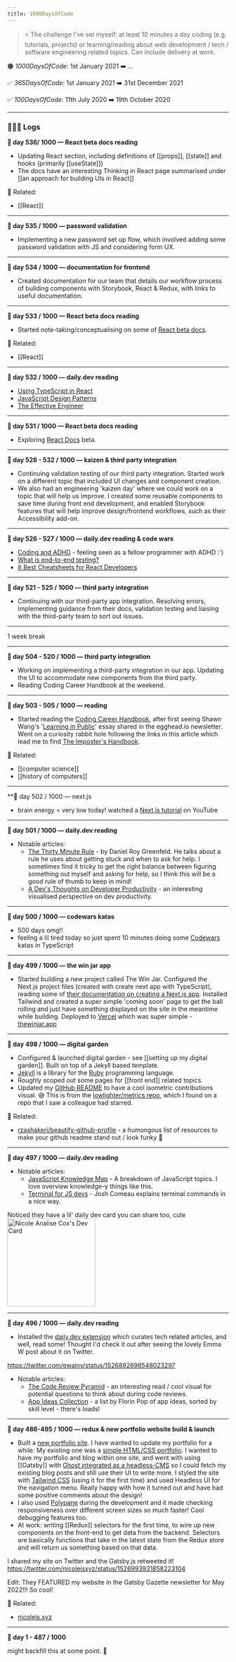 ```yaml
---
title: 1000DaysOfCode
---
```


> 
> ⚡️  The challenge I've set myself: at least 10 minutes a day coding (e.g. tutorials, projects) or learning/reading about web development / tech / software engineering related topics. Can include delivery at work.
> 


🟠  *1000DaysOfCode*: 1st January 2021 ➡️  ...

✅  *365DaysOfCode*: 1st January 2021 ➡️  31st December 2021

✅  *100DaysOfCode*: 11th July 2020 ➡️  19th October 2020
<hr>

### 👩🏻‍💻 Logs

**🐙   day 536/ 1000 — React beta docs reading**

-   Updating React section, including definitions of [[props]], [[state]] and hooks (primarily [[useState]])
-   The docs have an interesting Thinking in React page summarised under [[an approach for building UIs in React]]

🔗  Related:
-   [[React]]

<hr>


**🐙   day 535 / 1000 — password validation**

-  Implementing a new password set up flow, which involved adding some password validation with JS and considering form UX.

<hr>

**🐙   day 534 / 1000 — documentation for frontend**

-  Created documentation for our team that details our workflow process of building components with Storybook, React & Redux, with links to useful documentation.

<hr>


**🐙   day 533 / 1000 — React beta docs reading**

-  Started note-taking/conceptualising on some of [React beta docs](https://beta.reactjs.org/).

🔗  Related:
-   [[React]]

<hr>


**🐙   day 532 / 1000 — daily.dev reading**

-  [Using TypeScript in React](https://blog.openreplay.com/using-typescript-in-react-a-crash-course )
- [JavaScript Design Patterns](https://www.freecodecamp.org/news/javascript-design-patterns-explained/)
- [The Effective Engineer](https://www.iamtk.co/bookshelf/the-effective-engineer)

<hr>

**🐙   day 531 / 1000 — React beta docs reading**

-   Exploring [React Docs](https://beta.reactjs.org/) beta.

<hr>


**🐙   day 528 - 532 / 1000 — kaizen & third party integration**

-   Continuing validation testing of our third party integration. Started work on a different topic that included UI changes and component creation. 
-   We also had an engineering 'kaizen day' where we could work on a topic that will help us improve. I created some reusable components to save time during front end development, and enabled Storybook features that will help improve design/frontend workflows, such as their Accessibility add-on. 

<hr>

**🐙   day 526 - 527 / 1000 — daily.dev reading & code wars**

-   [Coding and ADHD](https://dev.to/abbeyperini/coding-and-adhd-cant-keep-going-5aj2) - feeling seen as a fellow programmer with ADHD :') 
-   [What is end-to-end testing?](https://circleci.com/blog/what-is-end-to-end-testing/)
-   [8 Best Cheatsheets for React Developers ](https://cult.honeypot.io/reads/react-developer-cheatsheets/)

<hr>

**🐙   day 521 - 525 / 1000 — third party integration**

-   Continuing with our third-party app integration. Resolving errors, implementing guidance from their docs, validation testing and liaising with the third-party team to sort out issues. 

<hr>

1 week break

<hr>

**🐙   day 504 - 520 / 1000 — third party integration**

-   Working on implementing a third-party integration in our app. Updating the UI to accommodate new components from the third party.  
-   Reading Coding Career Handbook at the weekend. 

<hr>

**🐙   day 503 - 505 / 1000 — reading**

-   Started reading the [Coding Career Handbook](https://www.learninpublic.org/), after first seeing Shawn Wang's '[Learning in Public](https://www.swyx.io/learn-in-public)' essay shared in the egghead.io newsletter. Went on a curiosity rabbit hole following the links in this article which lead me to find [The Imposter's Handbook](https://bigmachine.io/products/the-imposters-handbook/).

🔗  Related:
-   [[computer science]]
-   [[history of computers]]

<hr>

**🐙   day 502 / 1000 — next.js
- brain energy = very low today! watched a [Next.js tutorial](https://www.youtube.com/watch?v=T3iLrmO8TmY) on YouTube

<hr>

**🐙   day 501 / 1000 — daily.dev reading**

- Notable articles: 
	-   [The Thirty Minute Rule](https://daniel.feldroy.com/posts/thirty-minute-rule) - by Daniel Roy Greenfeld. He talks about a rule he uses about getting stuck and when to ask for help. I sometimes find it tricky to get the right balance between figuring something out myself and asking for help, so I think this will be a good rule of thumb to keep in mind!
	-   [A Dev's Thoughts on Developer Productivity](https://about.sourcegraph.com/blog/developer-productivity-thoughts) - an interesting visualised perspective on dev productivity.

<hr>

**🐙   day 500 / 1000 — codewars katas**

-   500 days omg!! 
-   feeling a lil tired today so just spent 10 minutes doing some [Codewars](https://www.codewars.com/) katas in TypeScript

<hr>

**🐙   day 499 / 1000 — the win jar app**

-   Started building a new project called The Win Jar. Configured the Next.js project files (created with create next app with TypeScript), reading some of [their documentation on creating a Next.js app](https://nextjs.org/learn/basics/create-nextjs-app). Installed Tailwind and created a super simple 'coming soon' page to get the ball rolling and just have something displayed on the site in the meantime while building. Deployed to [Vercel](https://vercel.com/) which was super simple - [thewinjar.app](https://thewinjar.app)

<hr>

**🐙  day 498 / 1000 — digital garden**

- Configured & launched digital garden - see [[setting up my digital garden]]. Built on top of a Jekyll based template.
- [Jekyll](https://jekyllrb.com/) is a library for the [Ruby](https://www.ruby-lang.org/en/) programming language.
- Roughly scoped out some pages for [[front end]] related topics.
- Updated my [GitHub README](https://github.com/nicoleanalisecox) to have a cool isometric contributions visual. 😅  This is from the [lowlighter/metrics repo](https://github.com/lowlighter/metrics), which I found on a repo that I saw a colleague had starred. 

🔗  Related:
-   [rzashakeri/beautify-github-profile](https://github.com/rzashakeri/beautify-github-profile) - a humongous list of resources to make your github readme stand out / look funky 🦚

<hr>

**🐙   day 497 / 1000 — daily.dev reading**

- Notable articles: 
	-   [JavaScript Knowledge Map](https://learnjavascript.online/knowledge-map.html) - A breakdown of JavaScript topics. I love overview knowledge-y things like this. 
	-   [Terminal for JS devs](https://www.joshwcomeau.com/javascript/terminal-for-js-devs/) - Josh Comeau explains terminal commands in a nice way.

Noticed they have a lil' daily dev card you can share too, cute
<img src="https://api.daily.dev/devcards/6503c429d75d4684a0480d97dd4e32f5.png?r=uh7" width="200" alt="Nicole Analise Cox's Dev Card"/>

<hr>

**🐙   day 496 / 1000 — daily.dev reading**

-   Installed the [daily.dev extension](https://api.daily.dev/get?r=nicoleisxyz) which curates tech related articles, and well, read some!  Thought I'd check it out after seeing the lovely Emma W post about it on Twitter. 

https://twitter.com/ewainy/status/1526892698548023297
-   Notable articles: 
	-   [The Code Review Pyramid](https://www.morling.dev/blog/the-code-review-pyramid/) - an interesting read / cool visual for potential questions to think about during code reviews.
	-   [App Ideas Collection](https://github.com/florinpop17/app-ideas) - a list by Florin Pop of app ideas, sorted by skill level - there's loads! 



<hr>

**🐙   day 486-495 / 1000 — redux & new portfolio website build & launch**

-   Built a [new portfolio site](https://nicoleis.xyz). I have wanted to update my portfolio for a while. My existing one was a [simple HTML/CSS portfolio](https://www.nicoleanalisecox.dev). I wanted to have my portfolio and blog within one site, and went with using [[Gatsby]] with [Ghost integrated as a headless-CMS](https://ghost.org/docs/jamstack/) so I could fetch my existing blog posts and still use their UI to write more. I styled the site with [Tailwind CSS](https://tailwindcss.com/) (using it for the first time) and used Headless UI for the navigation menu. Really happy with how it turned out and have had some positive comments about the design!
-   I also used [Polypane](https://polypane.app/) during the development and it made checking responsiveness over different screen sizes so much faster! Cool debugging features too.
-   At work: writing [[Redux]] selectors for the first time, to wire up new components on the front-end to get data from the backend. Selectors are basically functions that take in the latest state from the Redux store and will return us something based on that data. 

I shared my site on Twitter and the Gatsby.js retweeted it!
https://twitter.com/nicoleisxyz/status/1526993931858223104

Edit: They FEATURED my website in the Gatsby Gazette newsletter for May 2022!!! So cool!

🔗  Related:
-   [nicoleis.xyz](https://nicoleis.xyz)

<hr>

**🐙   day 1 - 487 / 1000**

might backfill this at some point. 🥲